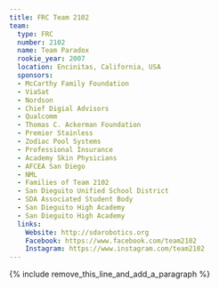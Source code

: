 ```yaml
---
title: FRC Team 2102
team:
  type: FRC
  number: 2102
  name: Team Paradox
  rookie_year: 2007
  location: Encinitas, California, USA
  sponsors:
  - McCarthy Family Foundation
  - ViaSat
  - Nordson
  - Chief Digial Advisors
  - Qualcomm
  - Thomas C. Ackerman Foundation
  - Premier Stainless
  - Zodiac Pool Systems
  - Professional Insurance
  - Academy Skin Physicians
  - AFCEA San Diego
  - NML
  - Families of Team 2102
  - San Dieguito Unified School District
  - SDA Associated Student Body
  - San Dieguito High Academy
  - San Dieguito High Academy
  links:
    Website: http://sdarobotics.org
    Facebook: https://www.facebook.com/team2102
    Instagram: https://www.instagram.com/team2102
---
```


{% include remove_this_line_and_add_a_paragraph %}